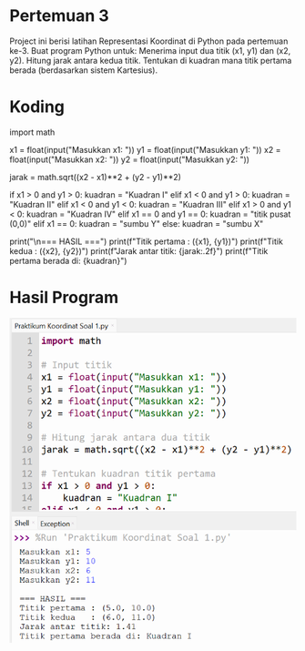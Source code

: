 # Pertemuan 3
Project ini berisi latihan Representasi Koordinat di Python pada pertemuan ke-3.
Buat program Python untuk:
Menerima input dua titik (x1, y1) dan (x2, y2).
Hitung jarak antara kedua titik. Tentukan di kuadran mana titik pertama berada (berdasarkan sistem Kartesius).

# Koding
import math


x1 = float(input("Masukkan x1: "))
y1 = float(input("Masukkan y1: "))
x2 = float(input("Masukkan x2: "))
y2 = float(input("Masukkan y2: "))


jarak = math.sqrt((x2 - x1)**2 + (y2 - y1)**2)


if x1 > 0 and y1 > 0:
    kuadran = "Kuadran I"
elif x1 < 0 and y1 > 0:
    kuadran = "Kuadran II"
elif x1 < 0 and y1 < 0:
    kuadran = "Kuadran III"
elif x1 > 0 and y1 < 0:
    kuadran = "Kuadran IV"
elif x1 == 0 and y1 == 0:
    kuadran = "titik pusat (0,0)"
elif x1 == 0:
    kuadran = "sumbu Y"
else:
    kuadran = "sumbu X"


print("\n=== HASIL ===")
print(f"Titik pertama : ({x1}, {y1})")
print(f"Titik kedua   : ({x2}, {y2})")
print(f"Jarak antar titik: {jarak:.2f}")
print(f"Titik pertama berada di: {kuadran}")


# Hasil Program
![Hasil Program](../screenshots/praktikum2.png)
